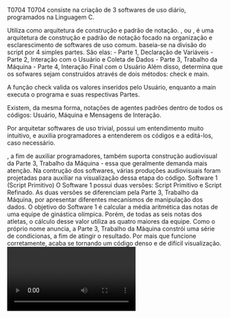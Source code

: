 T0704 
T0704 consiste na criação de 3 softwares de uso diário, programados na Linguagem C.



<?>
Utiliza <?> como arquitetura de construção e padrão de notação.
<?>, ou <sigla>, é uma arquitetura de construção e padrão de notação focado na organização e esclarescimento de softwares de uso comum.
<sigla> baseia-se na divisão do script por 4 simples partes. São elas:
- Parte 1, Declaração de Variáveis
- Parte 2, Interação com o Usuário e Coleta de Dados
- Parte 3, Trabalho da Máquina
- Parte 4, Interação Final com o Usuário

Além disso, <?> determina que os sofwares sejam construídos através de dois métodos: check e main.
A função check valida os valores inseridos pelo Usuário, enquanto a main executa o programa e suas respectivas Partes.

Existem, da mesma forma, notações de agentes padrões dentro de todos os códigos: Usuário, Máquina e Mensagens de Interação.

Por arquitetar softwares de uso trivial, <sigla> possui um entendimento muito intuitivo, e auxilia programadores
a entenderem os códigos e a editá-los, caso necessário.

<?>, a fim de auxiliar programadores, também suporta construção audiovisual da Parte 3, Trabalho da Máquina - essa que geralmente demanda mais atenção.
Na contrução dos softwares, várias produções audiovisuais foram projetadas para auxiliar na visualização dessa etapa do código.



Software 1 (Script Primitivo)

O Software 1 possui duas versões: Script Primitivo e Script Refinado. As duas versões se diferenciam
pela Parte 3, Trabalho da Máquina, por apresentar diferentes mecanismos de manipulação dos dados.

O objetivo do Software 1 é calcular a média aritmética das notas de uma equipe de ginástica olímpica.
Porém, de todas as seis notas dos atletas, o cálculo desse valor utiliza as quatro maiores da equipe.

Como o próprio nome anuncia, a Parte 3, Trabalho da Máquina constrói uma série de condicionas, a fim de
atingir o resultado. Por mais que funcione corretamente, acaba se tornando um código denso e de difícil visualização.

<Software 1 (Script Primitivo) - Parte 3, Trbalho da Máquina><video>



Software 1 (Script Refinado)

Com o mesmo objetivo que o Software 1 (Script Primitivo), essa versão trabalha com os mesmos dados e interações que sua
versão anterior.

A Parte 3, Trabalho da Máquina do Software 1 (Script Refinado), apresenta um laço For Loop, que manipula os dados
com mais clareza e simplicidade comparado ao Script Primitivo.

Essa versão se torna a oficial entre os dois códigos.

<Software 1 (Script Primitivo) - Parte 3, Trabalho da Máquina><video>



Software 2

O Software dois possui como objetivo calcular a média avaliativa de um aluno a partir de quatro notas (pesos iguais) inseridas.
Três das notas inseridas são provas, e a última é uma nota de trabalho.

Há, porém, uma condição inserida na nota do trabalho, e, dependendo de sua validade, o programa irá tomar um entre dois 
possíveis caminhos:

Caso há valor maior do que zero inserido no trabalho, o programa calcula normalmente a média avaliatia.

Caso essa nota seja igual a 0, o programa compreende
que ele ainda não foi realizado, e informa ao Usuário a nota necessária, a fim de atingir
média sete.

<Software 2 - Parte 3, Trabalho da Máquina><video>

Software 3

